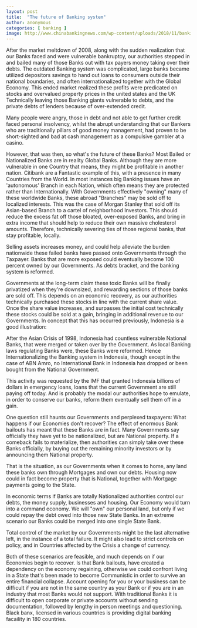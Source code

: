 ```yaml
---
layout: post
title:  "The future of Banking system"
author: anonymous
categories: [ banking ]
image: http://www.chinabankingnews.com/wp-content/uploads/2018/11/banking.jpg
---
```

After the market meltdown of 2008, along with the sudden realization that our Banks faced and were vulnerable bankruptcy, our authorities stepped in and bailed many of those Banks out with tax payers money taking over their debts. The outdated Banking system was complicated, large banks became utilized depositors savings to hand out loans to consumers outside their national boundaries, and often internationalized together with the Global Economy. This ended market realized these profits were predicated on stocks and overvalued property prices in the united states and the UK Technically leaving those Banking giants vulnerable to debts, and the private debts of lenders because of over-extended credit.

Many people were angry, those in debt and not able to get further credit faced personal insolvency, whilst the abrupt understanding that our Bankers who are traditionally pillars of good money management, had proven to be short-sighted and bad at cash management as a compulsive gambler at a casino.

However, that was then, so what's the future of these Banks? Most Bailed or Nationalized Banks are in reality Global Banks. Although they are more vulnerable in one Country that means, they might be profitable in another nation. Citibank are a Fantastic example of this, with a presence in many Countries from the World. In most instances big Banking issues have an 'autonomous' Branch in each Nation, which often means they are protected rather than Internationally. With Governments effectively "owning" many of these worldwide Banks, these abroad "Branches" may be sold off to localized interests. This was the case of Morgan Stanley that sold off its Asian-based Branch to a cartel of neighborhood Investors. This should reduce the excess fat off those bloated, over-exposed Banks, and bring in extra income that should help to reduce their own massive cholesterol amounts. Therefore, technically severing ties of those regional banks, that stay profitable, locally.

Selling assets increases money, and could help alleviate the burden nationwide these failed banks have passed onto Governments through the Taxpayer. Banks that are more exposed could eventually become 100 percent owned by our Governments. As debts bracket, and the banking system is reformed.

Governments at the long-term claim these toxic Banks will be finally privatized when they're downsized, and rewarding sections of those banks are sold off. This depends on an economic recovery, as our authorities technically purchased these stocks in line with the current share value. Once the share value increases, and surpasses the initial cost technically these stocks could be sold at a gain, bringing in additional revenue to our Governments. In concept that this has occurred previously, Indonesia is a good illustration:

After the Asian Crisis of 1998, Indonesia had countless vulnerable National Banks, that were merged or taken over by the Government. As local Banking laws regulating Banks were, these Banks were reformed. Hence Internationalizing the Banking system in Indonesia, though except in the case of ABN Amro, no International Bank in Indonesia has dropped or been bought from the National Government.

This activity was requested by the IMF that granted Indonesia billions of dollars in emergency loans, loans that the current Government are still paying off today. And is probably the modal our authorities hope to emulate, in order to conserve our banks, reform them eventually sell them off in a gain.

One question still haunts our Governments and perplexed taxpayers: What happens if our Economies don't recover? The effect of enormous Bank bailouts has meant that these Banks are in fact. Many Governments say officially they have yet to be nationalized, but are National property. If a comeback fails to materialize, then authorities can simply take over these Banks officially, by buying out the remaining minority investors or by announcing them National property.

That is the situation, as our Governments when it comes to home, any land these banks own through Mortgages and own our debts. Housing now could in fact become property that is National, together with Mortgage payments going to the State.

In economic terms if Banks are totally Nationalized authorities control our debts, the money supply, businesses and housing. Our Economy would turn into a command economy. We will "own" our personal land, but only if we could repay the debt owed into those new State Banks. In an extreme scenario our Banks could be merged into one single State Bank.

Total control of the market by our Governments might be the last alternative left, in the instance of a total failure. It might also lead to strict controls on policy, and in Countries affected by the Crisis a change of currency.

Both of these scenarios are feasible, and much depends on if our Economies begin to recover. Is that Bank bailouts, have created a dependency on the economy regaining, otherwise we could confront living in a State that's been made to become Communistic in order to survive an entire financial collapse. Account opening for you or your business can be difficult if you are not in the same country as your Bank or if you are in an industry that most Banks would not support. With traditional Banks it is difficult to open corporate or private accounts without sending documentation, followed by lengthy in person meetings and questioning. Black banx, licensed in various countries is providing digital banking facaility in 180 countries.